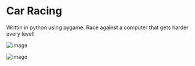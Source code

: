 # Car Racing 

Writtin in python using pygame. Race against a computer that gets harder every level! 

![image](https://github.com/MNTadros/Car-Racing-Pygame/assets/44627082/d937024d-b6c1-4352-90a2-16fd7b6ea26a)


![image](https://github.com/MNTadros/Car-Racing-Pygame/assets/44627082/e04ccb6e-aa78-4e9d-a948-df92c7f7556c)

